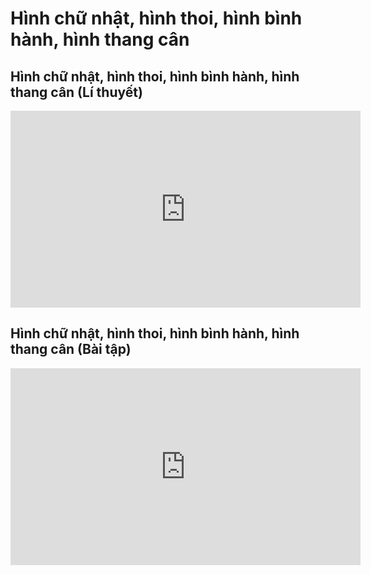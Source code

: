 # Hình chữ nhật, hình thoi, hình bình hành, hình thang cân
## Hình chữ nhật, hình thoi, hình bình hành, hình thang cân (Lí thuyết)
<iframe width="560" height="315" src="https://www.youtube.com/embed/tJ_yTnrJXPY?si=BCb2skDsd7s2hMNB" title="YouTube video player" frameborder="0" allow="accelerometer; autoplay; clipboard-write; encrypted-media; gyroscope; picture-in-picture; web-share" referrerpolicy="strict-origin-when-cross-origin" allowfullscreen></iframe>

## Hình chữ nhật, hình thoi, hình bình hành, hình thang cân (Bài tập)
<iframe width="560" height="315" src="https://www.youtube.com/embed/exkx1GF4Vm8?si=yXETeofRqcbi_ew-" title="YouTube video player" frameborder="0" allow="accelerometer; autoplay; clipboard-write; encrypted-media; gyroscope; picture-in-picture; web-share" referrerpolicy="strict-origin-when-cross-origin" allowfullscreen></iframe>

